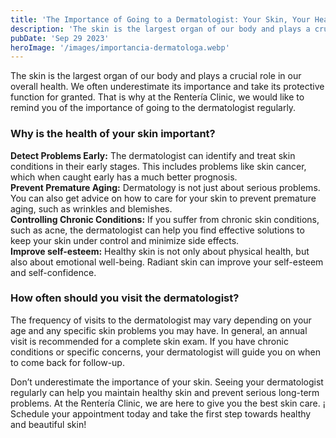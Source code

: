 ```yaml
---
title: 'The Importance of Going to a Dermatologist: Your Skin, Your Health'
description: 'The skin is the largest organ of our body and plays a crucial role in our overall health.'
pubDate: 'Sep 29 2023'
heroImage: '/images/importancia-dermatologa.webp'
---
```


The skin is the largest organ of our body and plays a crucial role in our overall health. We often underestimate its importance and take its protective function for granted. That is why at the Rentería Clinic, we would like to remind you of the importance of going to the dermatologist regularly.

### Why is the health of your skin important?
**Detect Problems Early:** The dermatologist can identify and treat skin conditions in their early stages. This includes problems like skin cancer, which when caught early has a much better prognosis.<br>
**Prevent Premature Aging:** Dermatology is not just about serious problems. You can also get advice on how to care for your skin to prevent premature aging, such as wrinkles and blemishes.<br>
**Controlling Chronic Conditions:** If you suffer from chronic skin conditions, such as acne, the dermatologist can help you find effective solutions to keep your skin under control and minimize side effects.<br>
**Improve self-esteem:** Healthy skin is not only about physical health, but also about emotional well-being. Radiant skin can improve your self-esteem and self-confidence.

### How often should you visit the dermatologist?
The frequency of visits to the dermatologist may vary depending on your age and any specific skin problems you may have. In general, an annual visit is recommended for a complete skin exam. If you have chronic conditions or specific concerns, your dermatologist will guide you on when to come back for follow-up.

Don’t underestimate the importance of your skin. Seeing your dermatologist regularly can help you maintain healthy skin and prevent serious long-term problems. At the Rentería Clinic, we are here to give you the best skin care. ¡ Schedule your appointment today and take the first step towards healthy and beautiful skin!
